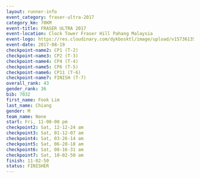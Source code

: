 ```yaml
---
layout: runner-info 
event_category: fraser-ultra-2017 
category_km: 70KM 
event-title: FRASER ULTRA 2017 
event-location: Clock Tower Fraser Hill Pahang Malaysia 
event-logo: https://res.cloudinary.com/dykbosktl/image/upload/v1573613535/Logo/logo_mfst7w.jpg 
event-date: 2017-08-19 
checkpoint-name2: CP1 (T-2) 
checkpoint-name3: CP2 (T-3) 
checkpoint-name4: CP4 (T-4) 
checkpoint-name5: CP6 (T-5) 
checkpoint-name6: CP11 (T-6) 
checkpoint-name7: FINISH (T-7) 
overall_rank: 43
gender_rank: 36
bib: 7032
first_name: Fook Lim
last_name: Chiang
gender: M
team_name: None
start: Fri, 11-00-00 pm
checkpoint2: Sat, 12-12-24 am
checkpoint3: Sat, 01-12-07 am
checkpoint4: Sat, 03-26-14 am
checkpoint5: Sat, 06-28-18 am
checkpoint6: Sat, 08-16-31 am
checkpoint7: Sat, 10-02-50 am
finish: 11-02-50
status: FINISHER
---
```

